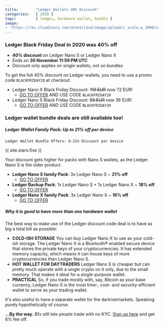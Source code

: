 ```yaml
---
title:        "Ledger Wallets 40% Discount"
categories:   [ 2020 ]
tags:         [ ledger, hardware-wallet, bundle ]
image:
- 'https://res.cloudinary.com/atnetcloud/image/upload/c_scale,w_1000/v1606117432/atnet/blackfriday2020/Screenshot_2020-11-23_at_8.43.34_AM_uacqvo.png'
---
```


<div id="live-ledger"></div>

### Ledger Black Friday Deal in 2020 was 40% off

* **40% discount** on Ledger Nano S or Ledger Nano X
* Ends on **30 November 11:59 PM UTC**
* Discount only applies on single wallets, not on bundles

To get the full 40% discount on Ledger wallets, you need to use a promo code `BLACKFRIDAY20` at checkout.

* Ledger Nano X Black Friday Discount: <s>119 EUR</s> now 72 EUR!
  * [GO TO OFFER](https://bit.ly/3kYPCWW) AND USE CODE `BLACKFRIDAY20`
* Ledger Nano S Black Friday Discount: <s>59 EUR</s> now 36 EUR!
  * [GO TO OFFER](https://bit.ly/3kYPCWW) AND USE CODE `BLACKFRIDAY20`

<amp-img itemprop="image" alt="AltcoinTrading.NET"
          src="https://res.cloudinary.com/atnetcloud/image/upload/c_scale,w_1000/v1606201696/atnet/blackfriday2020/Screenshot_2020-11-24_at_8.07.30_AM_ulbdiw.jpg"
          layout="responsive"
          data-original-width="1000px" data-original-height="555px"
          width="1000px" height="555px"></amp-img>


### Ledger wallet bundle deals are still available too!

##### Ledger Wallet Family Pack: Up to 21% off per device

`Ledger Wallet Bundle Offers: 6-21% Discount per device`

{{ site.stars.five }}

Your discount gets higher for packs with Nano S wallets, as the Ledger Nano S is the older product.

* **Ledger Nano S family Pack**: 3x Ledger Nano S ~ **21% off**
  * [GO TO OFFER](http://bit.ly/ebf-nanos3x)
* **Ledger Backup Pack**: 1x Ledger Nano S + 1x Ledger Nano X ~ **18% off**
  * [GO TO OFFER](http://bit.ly/ebf-bakp)
* **Ledger Nano X family Pack**: 3x Ledger Nano X ~ **16% off**
  * [GO TO OFFER](http://bit.ly/ebf-nanox3x)


##### Why it is good to have more than one hardware wallet

The best way to make use of the Ledger discount code deal is to have as big a total bill as possible:

* **COLD-ISH STORAGE** You can buy Ledger Nano X to use as your cold-ish storage. The Ledger Nano X is a Bluetooth® enabled secure device that stores the private keys of your cryptocurrencies. It has extended memory capacity, which means it can house keys of more cryptocurrencies than Ledger Nano S.
* **HOT WALLET FOR DAYTRADERS** Ledger Nano S is cheaper but can pretty much operate with a single crypto on it only, due to the small memory. That makes it ideal for a single-purpose wallet.
* **PRACTICAL** So, if you trade mostly with, say, Bitcoin as your base currency, Ledger Nano S is the most time-, cost- and security-efficient wallet to serve as your trading wallet.

It's also useful to have a separate wallet for the darknetmarkets. Speaking purely hypothetically of course.

<p><strong>...By the way.</strong> Bfx still lets people trade with no KYC. <a href="http://bit.ly/the-cat-mouse-game" rel="nofollow" target="_blank">Sign up here</a> and get 6% fee off.</p>
